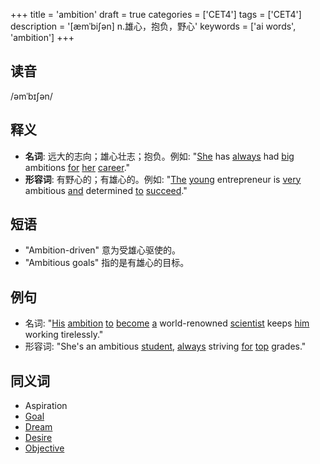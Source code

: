 +++
title = 'ambition'
draft = true
categories = ['CET4']
tags = ['CET4']
description = '[æmˈbi∫ən] n.雄心，抱负，野心'
keywords = ['ai words', 'ambition']
+++

## 读音
/əmˈbɪʃən/

## 释义
- **名词**: 远大的志向；雄心壮志；抱负。例如: "[She](/post/she/) has [always](/post/always/) had [big](/post/big/) ambitions [for](/post/for/) [her](/post/her/) [career](/post/career/)."
- **形容词**: 有野心的；有雄心的。例如: "[The](/post/the/) [young](/post/young/) entrepreneur is [very](/post/very/) ambitious [and](/post/and/) determined [to](/post/to/) [succeed](/post/succeed/)."

## 短语
- "Ambition-driven" 意为受雄心驱使的。
- "Ambitious goals" 指的是有雄心的目标。

## 例句
- 名词: "[His](/post/his/) [ambition](/post/ambition/) [to](/post/to/) [become](/post/become/) [a](/post/a/) world-renowned [scientist](/post/scientist/) keeps [him](/post/him/) working tirelessly."
- 形容词: "She's an ambitious [student](/post/student/), [always](/post/always/) striving [for](/post/for/) [top](/post/top/) grades."

## 同义词
- Aspiration
- [Goal](/post/goal/)
- [Dream](/post/dream/)
- [Desire](/post/desire/)
- [Objective](/post/objective/)
